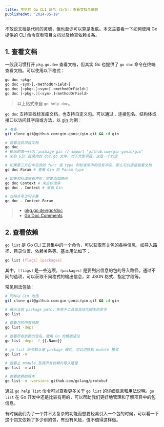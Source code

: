 ```yaml
---
title: 罕见的 Go CLI 命令 (5/5)：查看文档与依赖
publishedAt: '2024-05-19'
---
```


不敢说文档是代码的灵魂，但也至少可以算是发肤。本文主要看一下如何使用 Go 提供的 CLI 命令查看项目文档以及检查依赖关系。

## 1. 查看文档

一般我习惯打开 `pkg.go.dev` 查看文档，但其实 Go 也提供了 `go doc` 命令在终端查看文档。可以使用以下格式：

```bash
go doc <pkg>
go doc <sym>[.<methodOrField>]
go doc [<pkg>.]<sym>[.<methodOrField>]
go doc [<pkg>.][<sym>.]<methodOrField>
```

> 以上格式来自 `go help doc`。

`go doc` 支持查找标准库文档，也支持自定义包。可以通过 `.` 连接包名、结构体或接口以访问其字段或方法，以 [gin](https://github.com/gin-gonic/gin) 为例：

```bash
# 准备
git clone git@github.com:gin-gonic/gin.git && cd gin

# 查看当前项目文档
go doc
# 输出的第一行为：package gin // import "github.com/gin-gonic/gin"
# 来自 Gin 目录内的 doc.go 文件，对于大型项目，这是一个约定

# 如果第三方包中包含的 func 或 type 和标准库中的没有冲突，那么可以直接查看文档
go doc Param # 查看 Gin 的 Param type

# 如果和标准库有冲突，需要添加路径
go doc Context # 来自标准库
go doc . Context # 来自 Gin

# 支持点号访问子集
go doc . Context.Param
```

> - [pkg.go.dev/go/doc](https://pkg.go.dev/go/doc)
> - [Go Doc Comments](https://go.dev/doc/comment)

## 2. 查看依赖

`go list` 是 Go CLI 工具集中的一个命令，可以获取有关包的各种信息，如导入路径、目录位置、依赖关系等。基本用法如下：

```bash
go list [flags] [packages]
```

其中，`[flags]` 是一些选项，`[packages]` 是要列出信息的包的导入路径。通过不同的选项，可以获取不同格式的输出信息，如 JSON 格式、指定字段等。

常见用法包括：

```bash
# 同样以 Gin 为例
git clone git@github.com:gin-gonic/gin.git && cd gin

# 展示当前 package path，多用于工具或自动化脚本的命令
go list

# 查看包的所有依赖
go list -deps

# 查看所有依赖的包名，使用 Go 的模版语法
go list -deps -f {{.Name}}

# go list 命令默认是 package 模式，可以切换到 module 模式
go list -m

# 查看主 module 及其所有依赖的导入路径
go list -m all

# 查看依赖的版本
go list -m -versions github.com/golang/protobuf
```

通过 `go help list` 命令可以查看更多关于 `go list` 的详细信息和用法说明。`go list` 在 Go 开发中还是比较有用的，可以帮助我们更好地管理和了解项目中的包信息。

有时候我们为了一个并不太复杂的功能而想要轻易引入一个包的时候，可以看一下这个包又依赖了多少别的包，有没有风险，值不值得这样做。
